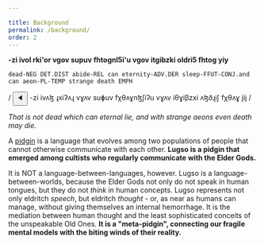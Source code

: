 ```yaml
---

title: Background
permalink: /background/
order: 2
---
```


**-zi ivol rki'or vgov supuv fhtognl5i'u vgov itgibzki oldri5 fhtog yiy**

`dead-NEG DET.DIST abide-REL can eternity-ADV.DER sleep-FFUT-CONJ.and can aeon-PL-TEMP strange death EMPH`

/<span class='spoken'> <button class='speak' type='button' data-ipa='-zi ivʌɮ ɻxiʔʌɻ vɣʌv suɸuv fχθʌɣnɮʃiʔu vɣʌv iθɣiβzxi ʌɮðɻiʃ fχθʌɣ jij'>🔈</button> <span class='ipa'>-zi ivʌɮ ɻxiʔʌɻ vɣʌv suɸuv fχθʌɣnɮʃiʔu vɣʌv iθɣiβzxi ʌɮðɻiʃ fχθʌɣ jij</span> </span>/

_That is not dead which can eternal lie, and with strange aeons even death may die._

A [pidgin](https://en.wikipedia.org/wiki/Pidgin) is a language that evolves among two populations of people that cannot otherwise communicate with each other. **Lugso is a pidgin that emerged among cultists who regularly communicate with the Elder Gods.**

It is NOT a language-between-languages, however. Lugso is a language-between-worlds, because the Elder Gods not only do not speak in human tongues, but they do not _think_ in human concepts. Lugso represents not only eldritch _speech_, but eldritch _thought_ - or, as near as humans can manage, without giving themselves an internal hemorrhage. It is the mediation between human thought and the least sophisticated conceits of the unspeakable Old Ones. **It is a "meta-pidgin", connecting our fragile mental models with the biting winds of their reality.**
